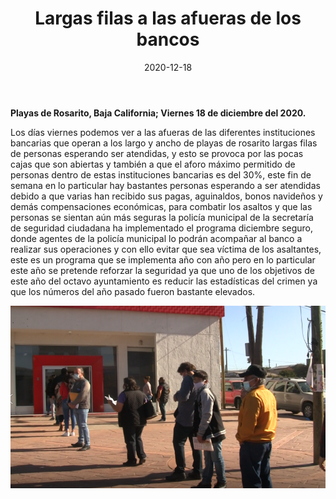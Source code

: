 ﻿---
layout: blog
title:  "Largas filas a las afueras de los bancos"
date:   2020-12-18
categories: rosarito
permalink: /:categories/:title:output_ext
image: /img/cnr/2020-12-18-largas-filas.png
alt: "Largas filas a las afueras de los bancos"
autor: 
---

 **Playas de Rosarito, Baja California; Viernes 18 de diciembre del 2020.**

Los días viernes podemos ver a las afueras de las diferentes instituciones bancarias que operan a los largo y ancho de playas de rosarito largas filas de personas esperando ser atendidas, y esto se provoca por las pocas cajas que son abiertas y también a que el aforo máximo permitido de personas dentro de estas instituciones bancarias es del 30%, este fin de semana en lo particular hay bastantes personas esperando a ser atendidas debido a que varias han recibido sus pagas, aguinaldos, bonos navideños y demás compensaciones económicas, para combatir los asaltos y que las personas se sientan aún más seguras la policía municipal de la secretaría de seguridad ciudadana ha implementado el programa diciembre seguro, donde agentes de la policía municipal lo podrán acompañar al banco a realizar sus operaciones y con ello evitar que sea víctima de los asaltantes, este es un programa que se implementa año con año pero en lo particular este año se pretende reforzar la seguridad ya que uno de los objetivos de este año del octavo ayuntamiento es reducir las estadísticas del crimen ya que los números del año pasado fueron bastante elevados.

<div id="carouselExampleSlidesOnly" class="carousel slide" data-ride="carousel">
  <div class="carousel-inner">
    <div class="carousel-item active">
       <img class="d-block w-100" src="/img/cnr/2020-12-18-largas-filas.png" loading="lazy"  alt="Largas filas a las afueras de los bancos">
    </div>
  </div>
</div>